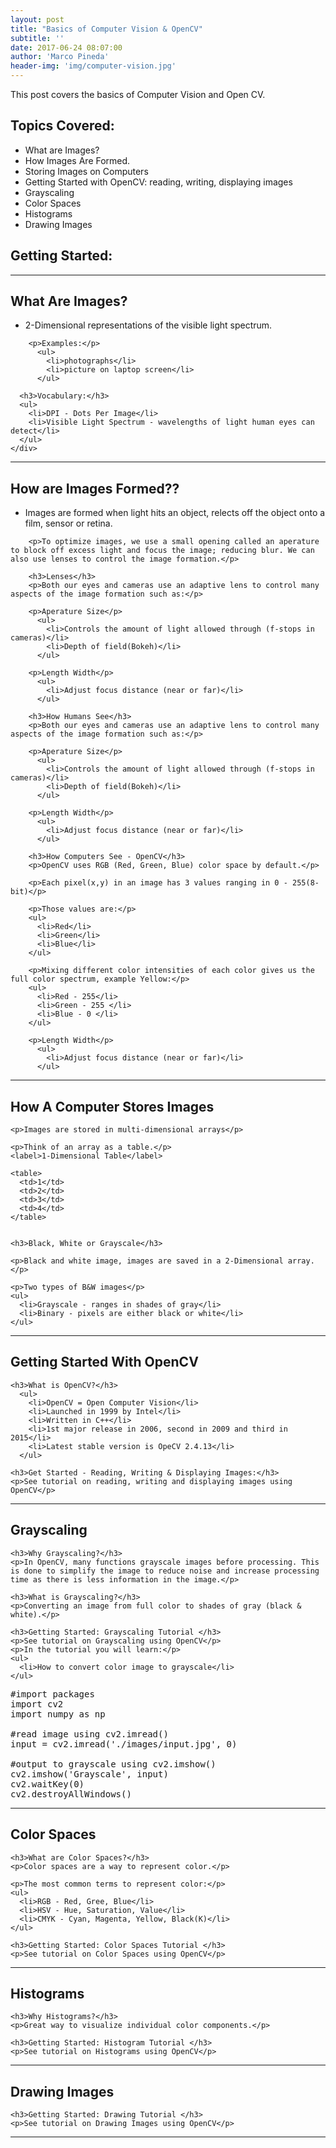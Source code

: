 ```yaml
---
layout: post
title: "Basics of Computer Vision & OpenCV"
subtitle: ''
date: 2017-06-24 08:07:00
author: 'Marco Pineda'
header-img: 'img/computer-vision.jpg'
---
```

<container>
  <p>
  This post covers the basics of Computer Vision and Open CV.
  <p>

  <h2>Topics Covered:</h2>
    <ul>
      <li>What are Images?</li>
      <li>How Images Are Formed.</li>
      <li>Storing Images on Computers</li>
      <li>Getting Started with OpenCV: reading, writing, displaying images</li>
      <li>Grayscaling</li>
      <li>Color Spaces</li>
      <li>Histograms</li>
      <li>Drawing Images</li>
    </ul>

<section>
    <h1>Getting Started:</h1>
    <hr>
    <div>
      <h2>What Are Images?</h2>
        <ul>
          <li>2-Dimensional representations of the visible light spectrum.</li>
        </ul>

        <p>Examples:</p>
          <ul>
            <li>photographs</li>
            <li>picture on laptop screen</li>
          </ul>

      <h3>Vocabulary:</h3>
      <ul>
        <li>DPI - Dots Per Image</li>
        <li>Visible Light Spectrum - wavelengths of light human eyes can detect</li>
      </ul>
    </div>
<hr>
    <div>
      <h2>How are Images Formed??</h2>
        <ul>
          <li>Images are formed when light hits an object, relects off the object onto a film, sensor or retina.</li>
        </ul>

        <p>To optimize images, we use a small opening called an aperature to block off excess light and focus the image; reducing blur. We can also use lenses to control the image formation.</p>

        <h3>Lenses</h3>
        <p>Both our eyes and cameras use an adaptive lens to control many aspects of the image formation such as:</p>

        <p>Aperature Size</p>
          <ul>
            <li>Controls the amount of light allowed through (f-stops in cameras)</li>
            <li>Depth of field(Bokeh)</li>
          </ul>

        <p>Length Width</p>
          <ul>
            <li>Adjust focus distance (near or far)</li>
          </ul>

        <h3>How Humans See</h3>
        <p>Both our eyes and cameras use an adaptive lens to control many aspects of the image formation such as:</p>

        <p>Aperature Size</p>
          <ul>
            <li>Controls the amount of light allowed through (f-stops in cameras)</li>
            <li>Depth of field(Bokeh)</li>
          </ul>

        <p>Length Width</p>
          <ul>
            <li>Adjust focus distance (near or far)</li>
          </ul>

        <h3>How Computers See - OpenCV</h3>
        <p>OpenCV uses RGB (Red, Green, Blue) color space by default.</p>

        <p>Each pixel(x,y) in an image has 3 values ranging in 0 - 255(8-bit)</p>

        <p>Those values are:</p>
        <ul>
          <li>Red</li>
          <li>Green</li>
          <li>Blue</li>
        </ul>

        <p>Mixing different color intensities of each color gives us the full color spectrum, example Yellow:</p>
        <ul>
          <li>Red - 255</li>
          <li>Green - 255 </li>
          <li>Blue - 0 </li>
        </ul>

        <p>Length Width</p>
          <ul>
            <li>Adjust focus distance (near or far)</li>
          </ul>

<hr>
    <h2>How A Computer Stores Images</h2>

    <p>Images are stored in multi-dimensional arrays</p>

    <p>Think of an array as a table.</p>
    <label>1-Dimensional Table</label>

    <table>
      <td>1</td>
      <td>2</td>
      <td>3</td>
      <td>4</td>
    </table>


    <h3>Black, White or Grayscale</h3>

    <p>Black and white image, images are saved in a 2-Dimensional array.</p>

    <p>Two types of B&W images</p>
    <ul>
      <li>Grayscale - ranges in shades of gray</li>
      <li>Binary - pixels are either black or white</li>
    </ul>
<hr>

  <h2>Getting Started With OpenCV</h2>

    <h3>What is OpenCV?</h3>
      <ul>
        <li>OpenCV = Open Computer Vision</li>
        <li>Launched in 1999 by Intel</li>
        <li>Written in C++</li>
        <li>1st major release in 2006, second in 2009 and third in 2015</li>
        <li>Latest stable version is OpeCV 2.4.13</li>
      </ul>

    <h3>Get Started - Reading, Writing & Displaying Images:</h3>
    <p>See tutorial on reading, writing and displaying images using OpenCV</p>
<hr>

  <h2>Grayscaling</h2>

    <h3>Why Grayscaling?</h3>
    <p>In OpenCV, many functions grayscale images before processing. This is done to simplify the image to reduce noise and increase processing time as there is less information in the image.</p>

    <h3>What is Grayscaling?</h3>
    <p>Converting an image from full color to shades of gray (black & white).</p>

    <h3>Getting Started: Grayscaling Tutorial </h3>
    <p>See tutorial on Grayscaling using OpenCV</p>
    <p>In the tutorial you will learn:</p>
    <ul>
      <li>How to convert color image to grayscale</li>
    </ul>

<pre>
#import packages
import cv2
import numpy as np

#read image using cv2.imread()
input = cv2.imread('./images/input.jpg', 0)

#output to grayscale using cv2.imshow()
cv2.imshow('Grayscale', input)
cv2.waitKey(0)
cv2.destroyAllWindows()
</pre>

<hr>
  <h2>Color Spaces</h2>

    <h3>What are Color Spaces?</h3>
    <p>Color spaces are a way to represent color.</p>

    <p>The most common terms to represent color:</p>
    <ul>
      <li>RGB - Red, Gree, Blue</li>
      <li>HSV - Hue, Saturation, Value</li>
      <li>CMYK - Cyan, Magenta, Yellow, Black(K)</li>
    </ul>

    <h3>Getting Started: Color Spaces Tutorial </h3>
    <p>See tutorial on Color Spaces using OpenCV</p>

<hr>

  <h2>Histograms</h2>

    <h3>Why Histograms?</h3>
    <p>Great way to visualize individual color components.</p>

    <h3>Getting Started: Histogram Tutorial </h3>
    <p>See tutorial on Histograms using OpenCV</p>

<hr>
  <h2>Drawing Images</h2>

    <h3>Getting Started: Drawing Tutorial </h3>
    <p>See tutorial on Drawing Images using OpenCV</p>

<hr>


</div>


  </section>
</container>
